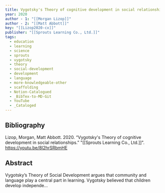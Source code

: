 ```yaml
---
title: Vygotsky's Theory of cognitive development in social relationships
year: 2020
author - 1: "[[Morgan Lizop]]"
author - 2: "[[Matt Abbott]]"
key: "[[Lizop2020-cx]]"
publisher: "[[Sprouts Learning Co., Ltd.]]"
tags:
  - education
  - learning
  - science
  - sprouts
  - vygotsky
  - theory
  - social-development
  - development
  - language
  - more-knowledgeable-other
  - scaffolding
  - Notion-Catalogued
  - _BibTex-to-MD-Git
  - YouTube
  - _Cataloged
---
```


## Bibliography
Lizop, Morgan, Matt Abbott. 2020. “Vygotsky's Theory of cognitive development in social relationships.” "[[Sprouts Learning Co., Ltd.]]". https://youtu.be/8I2hrSRbmHE

## Abstract
Vygotsky’s Theory of Social Development argues that community and language play a central part in learning. Vygotsky believed that children develop independe...
